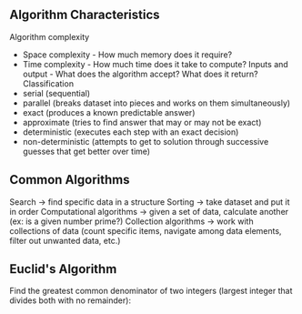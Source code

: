 ## Algorithm Characteristics

Algorithm complexity

- Space complexity - How much memory does it require?
- Time complexity - How much time does it take to compute?
  Inputs and output - What does the algorithm accept? What does it return?
  Classification
- serial (sequential)
- parallel (breaks dataset into pieces and works on them simultaneously)
- exact (produces a known predictable answer)
- approximate (tries to find answer that may or may not be exact)
- deterministic (executes each step with an exact decision)
- non-deterministic (attempts to get to solution through successive guesses that get better over time)

## Common Algorithms

Search -> find specific data in a structure
Sorting -> take dataset and put it in order
Computational algorithms -> given a set of data, calculate another (ex: is a given number prime?)
Collection algorithms -> work with collections of data (count specific items, navigate among data elements, filter out unwanted data, etc.)

## Euclid's Algorithm

Find the greatest common denominator of two integers (largest integer that divides both with no remainder):

